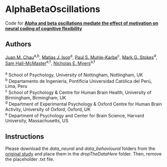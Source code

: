 # AlphaBetaOscillations

Code for [**Alpha and beta oscillations mediate the effect of motivation on neural coding of cognitive flexibility**](https://www.sciencedirect.com/science/article/pii/S0301051125001036?via%3Dihub)

## Authors

[Juan M. Chau](https://scholar.google.com/citations?hl=en&user=UA1kLj8AAAAJ)<sup>a,b</sup>, [Matias J. Ison](https://scholar.google.co.uk/citations?user=2ULGtf8AAAAJ&hl=en)<sup>a</sup>, [Paul S. Muhle-Karbe](https://paulmuhlekarbe.com/)<sup>c</sup>, [Mark G. Stokes](https://scholar.google.co.uk/citations?user=MmDv9Q4AAAAJ&hl=en)<sup>d</sup>, [Sam Hall-McMaster](https://samhall-mcmaster.com/)<sup>e,f</sup>, [Nicholas E. Myers](https://scholar.google.com/citations?user=4Ac4HK8AAAAJ&hl=en)<sup>a,f</sup><br><br>
<sup>a</sup> School of Psychology, University of Nottingham, Nottingham, UK<br>
<sup>b</sup> Departamento de Ingeniería, Pontificia Universidad Católica del Perú, Lima, Peru<br>
<sup>c</sup> School of Psychology & Centre for Human Brain Health, University of Birmingham, Birmingham, UK<br>
<sup>d</sup> Department of Experimental Psychology & Oxford Centre for Human Brain Activity, University of Oxford, Oxford, UK<br>
<sup>e</sup> Department of Psychology and Center for Brain Science, Harvard University, Massachusetts, US<be>

## Instructions

Please download the *data_neural* and *data_behavioural* folders from the [original study](https://osf.io/kuzye/files/osfstorage) and place them in the *dropTheDataHere* folder. Then, remove the placeholder .txt file.
